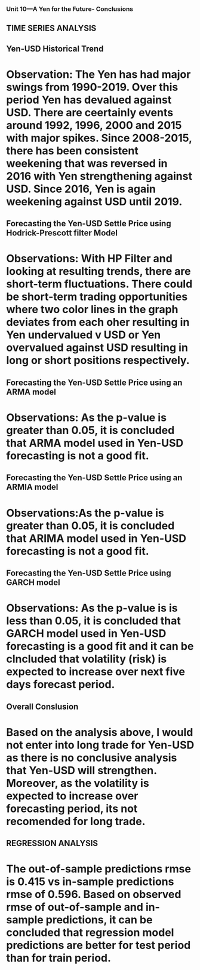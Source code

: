 
### Unit 10—A Yen for the Future- Conclusions

## TIME SERIES ANALYSIS

## Yen-USD Historical Trend
# Observation: The Yen has had major swings from 1990-2019. Over this period Yen has devalued against USD. There are ceertainly events around 1992, 1996, 2000 and 2015 with major spikes. Since 2008-2015, there has been consistent weekening that was reversed in 2016 with Yen strengthening against USD. Since 2016, Yen is again weekening against USD until 2019.


## Forecasting the Yen-USD Settle Price using Hodrick-Prescott filter Model
# Observations: With HP Filter and looking at resulting trends, there are short-term fluctuations. There could be short-term trading opportunities where two color lines in the graph deviates from each oher resulting in Yen undervalued v USD or Yen overvalued against USD resulting in long or short positions respectively.  

## Forecasting the Yen-USD Settle Price using an ARMA model
# Observations: As the p-value is greater than  0.05, it is concluded that ARMA model used in Yen-USD forecasting is not a good fit.   

## Forecasting the Yen-USD Settle Price using an ARMIA model
# Observations:As the p-value is greater than  0.05, it is concluded that ARIMA model used in Yen-USD forecasting is not a good fit.   

## Forecasting the Yen-USD Settle Price using GARCH model
# Observations: As the p-value is is less than  0.05, it is concluded that GARCH model used in Yen-USD forecasting is a good fit and it can be clncluded that volatility (risk) is expected to increase over next five days forecast period.   

## Overall Conslusion
# Based on the analysis above, I would not enter into long trade for Yen-USD as there is no conclusive analysis that Yen-USD will strengthen. Moreover, as the volatility is expected to increase over forecasting period, its not recomended for long trade.


## REGRESSION ANALYSIS
# The out-of-sample predictions rmse is 0.415 vs in-sample predictions rmse of 0.596. Based on observed rmse of out-of-sample and in-sample predictions, it can be concluded that regression model predictions are better for test period than for train period. 
